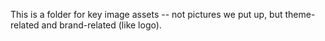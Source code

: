 This is a folder for key image assets -- not pictures we put up, but theme-related and brand-related (like logo). 
